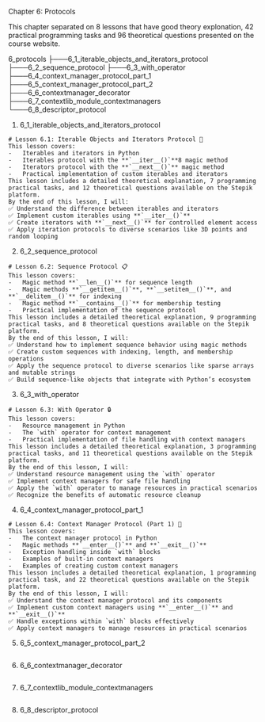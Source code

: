 Chapter 6: Protocols

This chapter separated on 8 lessons that have good theory explonation, 42 practical programming tasks and 96 theoretical questions presented on the course website.

6_protocols
├───6_1_iterable_objects_and_iterators_protocol
├───6_2_sequence_protocol
├───6_3_with_operator
├───6_4_context_manager_protocol_part_1
├───6_5_context_manager_protocol_part_2
├───6_6_contextmanager_decorator
├───6_7_contextlib_module_contextmanagers
└───6_8_descriptor_protocol

1. 6_1_iterable_objects_and_iterators_protocol

```
# Lesson 6.1: Iterable Objects and Iterators Protocol 🔄
This lesson covers:
-   Iterables and iterators in Python
-   Iterables protocol with the **`__iter__()`**8 magic method
-   Iterators protocol with the **`__next__()`** magic method
-   Practical implementation of custom iterables and iterators
This lesson includes a detailed theoretical explanation, 7 programming practical tasks, and 12 theoretical questions available on the Stepik platform.
By the end of this lesson, I will:
✅ Understand the difference between iterables and iterators
✅ Implement custom iterables using **`__iter__()`**
✅ Create iterators with **`__next__()`** for controlled element access
✅ Apply iteration protocols to diverse scenarios like 3D points and random looping
```

2. 6_2_sequence_protocol

```
# Lesson 6.2: Sequence Protocol 📋
This lesson covers:
-   Magic method **`__len__()`** for sequence length
-   Magic methods **`__getitem__()`**, **`__setitem__()`**, and **`__delitem__()`** for indexing
-   Magic method **`__contains__()`** for membership testing
-   Practical implementation of the sequence protocol
This lesson includes a detailed theoretical explanation, 9 programming practical tasks, and 8 theoretical questions available on the Stepik platform.
By the end of this lesson, I will:
✅ Understand how to implement sequence behavior using magic methods
✅ Create custom sequences with indexing, length, and membership operations
✅ Apply the sequence protocol to diverse scenarios like sparse arrays and mutable strings
✅ Build sequence-like objects that integrate with Python’s ecosystem
```

3. 6_3_with_operator

```
# Lesson 6.3: With Operator 🔒
This lesson covers:
-   Resource management in Python
-   The `with` operator for context management
-   Practical implementation of file handling with context managers
This lesson includes a detailed theoretical explanation, 3 programming practical tasks, and 11 theoretical questions available on the Stepik platform.
By the end of this lesson, I will:
✅ Understand resource management using the `with` operator
✅ Implement context managers for safe file handling
✅ Apply the `with` operator to manage resources in practical scenarios
✅ Recognize the benefits of automatic resource cleanup
```

4. 6_4_context_manager_protocol_part_1

```
# Lesson 6.4: Context Manager Protocol (Part 1) 🔐
This lesson covers:
-   The context manager protocol in Python
-   Magic methods **`__enter__()`** and **`__exit__()`**
-   Exception handling inside `with` blocks
-   Examples of built-in context managers
-   Examples of creating custom context managers
This lesson includes a detailed theoretical explanation, 1 programming practical task, and 22 theoretical questions available on the Stepik platform.
By the end of this lesson, I will:
✅ Understand the context manager protocol and its components
✅ Implement custom context managers using **`__enter__()`** and **`__exit__()`**
✅ Handle exceptions within `with` blocks effectively
✅ Apply context managers to manage resources in practical scenarios
```

5. 6_5_context_manager_protocol_part_2

```

```

6. 6_6_contextmanager_decorator

```

```

7. 6_7_contextlib_module_contextmanagers

```

```

8. 6_8_descriptor_protocol

```

```
